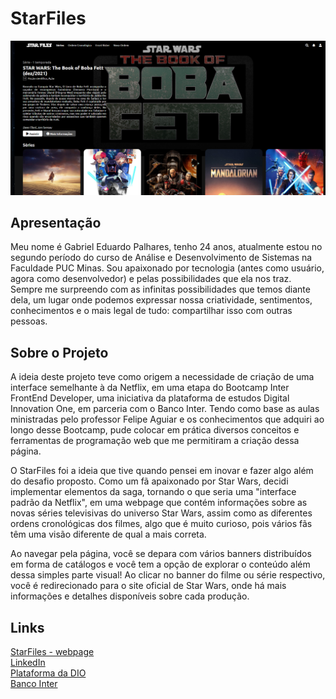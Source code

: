 # StarFiles
<p align="center">
<img src="img/main.png" alt="StarFiles - Main webpage">
</p>
  
## Apresentação

Meu nome é Gabriel Eduardo Palhares, tenho 24 anos, atualmente estou no segundo período do curso de Análise e Desenvolvimento de Sistemas na Faculdade PUC Minas. Sou apaixonado por tecnologia (antes como usuário, agora como desenvolvedor) e pelas possibilidades que ela nos traz. Sempre me surpreendo com as infinitas possibilidades que temos diante dela, um lugar onde podemos expressar nossa criatividade, sentimentos, conhecimentos e o mais legal de tudo: compartilhar isso com outras pessoas.

## Sobre o Projeto

A ideia deste projeto teve como origem a necessidade de criação de uma interface semelhante à da Netflix, em uma etapa do Bootcamp Inter FrontEnd Developer, uma iniciativa da plataforma de estudos Digital Innovation One, em parceria com o Banco Inter. Tendo como base as aulas ministradas pelo professor Felipe Aguiar e os conhecimentos que adquiri ao longo desse Bootcamp,  pude colocar em prática diversos conceitos e ferramentas de programação web que me permitiram a criação dessa página.

O StarFiles foi a ideia que tive quando pensei em inovar e fazer algo além do desafio proposto. Como um fã apaixonado por Star Wars, decidi implementar elementos da saga, tornando o que seria uma "interface padrão da Netflix", em uma webpage que contém informações sobre as novas séries televisivas do universo Star Wars, assim como as diferentes ordens cronológicas dos filmes, algo que é muito curioso, pois vários fãs têm uma visão diferente de qual a mais correta.

Ao navegar pela página, você se depara com vários banners distribuídos em forma de catálogos e você tem a opção de explorar o conteúdo além dessa simples parte visual! Ao clicar no banner do filme ou série respectivo, você é redirecionado para o site oficial de Star Wars, onde há mais informações e detalhes disponíveis sobre cada produção.

## Links

[StarFiles - webpage](https://gabriel-palhares.github.io/starfiles/)</br>
[LinkedIn](https://www.linkedin.com/in/gabrielpalhares-)</br>
[Plataforma da DIO](https://www.dio.me/)</br>
[Banco Inter](https://www.bancointer.com.br/)
